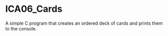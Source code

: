 # ICA06_Cards
A simple C program that creates an ordered deck of cards and prints them to the console.

